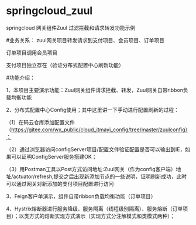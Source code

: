 # springcloud_zuul
springcloud 网关组件Zuul 过滤拦截和请求转发功能示例

#业务关系：
zuul网关项目转发请求到支付项目、会员项目、订单项目

订单项目调用会员项目

支付项目独立存在（验证分布式配置中心刷新功能）

#功能介绍：

1、本项目主要演示功能：Zuul网关组件请求拦截、转发，Zuul网关自带ribbon负载均衡功能

2、分布式配置中心Config使用；其中这里讲一下手动进行配置刷新的过程：
  
  （1）在码云仓库添加配置文件（https://gitee.com/wx_public/cloud_itmayi_config/tree/master/zuulconfig）；
  
  （2）通过浏览器访问configServer项目/配置文件验证配置是否可以输出到IE，如果可以证明ConfigServer服务搭建OK；
  
  （3）用Postman工具以Post方式访问地址:Zuul网关（作为config客户端）地址/actuator/refresh,提交之后出现新添加节点的一些说明，证明刷新成功，此时可以通过网关对新添加的支付项目配置进行访问

3、Feign客户单演示，组件自带ribbon负载均衡功能（订单项目）

4、Hystrix熔断器进行服务降级、服务隔离（线程级别隔离）、服务熔断（订单项目）；以类方式的熔断实现方式演示（实现方式分注解模式和类模式两种）；
